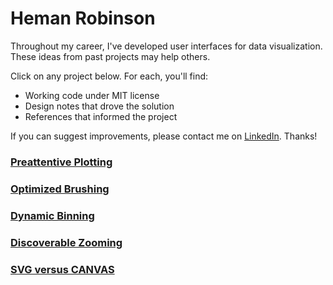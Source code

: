# Heman Robinson

Throughout my career, I've developed user interfaces for data visualization.  These ideas from past projects may help others. 

Click on any project below.  For each, you'll find:
* Working code under MIT license
* Design notes that drove the solution
* References that informed the project 

If you can suggest improvements, please contact me on [LinkedIn](https://www.linkedin.com/in/heman-robinson-953a1223/).  Thanks!

### [Preattentive Plotting](https://hemanrobinson.github.io/preattentive/)
### [Optimized Brushing](https://hemanrobinson.github.io/brush/)
### [Dynamic Binning](https://hemanrobinson.github.io/bin/)
### [Discoverable Zooming](https://hemanrobinson.github.io/zoom/)
### [SVG versus CANVAS](https://hemanrobinson.github.io/svg-canvas/)








